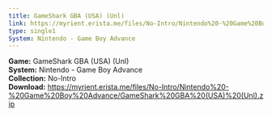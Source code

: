 ```yaml
---
title: GameShark GBA (USA) (Unl)
link: https://myrient.erista.me/files/No-Intro/Nintendo%20-%20Game%20Boy%20Advance/GameShark%20GBA%20(USA)%20(Unl).zip
type: single1
System: Nintendo - Game Boy Advance
---
```

<b>Game:</b> GameShark GBA (USA) (Unl)<br>
<b>System:</b> Nintendo - Game Boy Advance<br>
<b>Collection:</b> No-Intro<br>
<b>Download:</b> https://myrient.erista.me/files/No-Intro/Nintendo%20-%20Game%20Boy%20Advance/GameShark%20GBA%20(USA)%20(Unl).zip